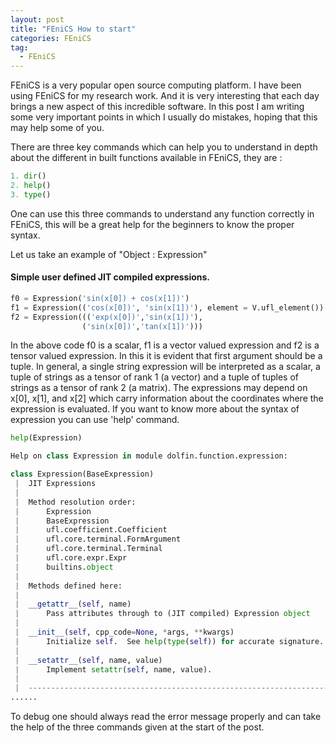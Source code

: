 ```yaml
---
layout: post
title: "FEniCS How to start"
categories: FEniCS
tag: 
  - FEniCS
---
```

FEniCS is a very popular open source computing platform. I have been using FEniCS for my research work. And it is very interesting that each day brings a new aspect of this incredible software. In this post I am writing some very important points in which I usually do mistakes, hoping that this may help some of you. 

There are three key commands which can help you to understand in depth about the different in built functions available in FEniCS, they are :

```python
1. dir()
2. help()
3. type()
```

 One can use this three commands to understand any function correctly in FEniCS, this will be a great help for the beginners to know the proper syntax. 

Let us take an example of  "Object : Expression"

#### Simple user defined JIT compiled expressions.

```python
f0 = Expression('sin(x[0]) + cos(x[1])')
f1 = Expression(('cos(x[0])', 'sin(x[1])'), element = V.ufl_element())
f2 = Expression((('exp(x[0])','sin(x[1])'),
                ('sin(x[0])','tan(x[1])')))
```

In the above code f0 is a scalar, f1 is a vector valued expression and f2 is a tensor valued expression. In this it is evident that first argument should be a tuple.  In general, a single string expression will be interpreted as a scalar, a tuple of strings as a tensor of rank 1 (a vector) and a tuple of tuples of strings as a tensor of rank 2 (a matrix).  The expressions may depend on x[0], x[1], and x[2] which carry information about the coordinates where the expression is evaluated. If you want to know more about the syntax of expression you can use 'help' command.

```python
help(Expression)
```

```python
Help on class Expression in module dolfin.function.expression:

class Expression(BaseExpression)
 |  JIT Expressions
 |  
 |  Method resolution order:
 |      Expression
 |      BaseExpression
 |      ufl.coefficient.Coefficient
 |      ufl.core.terminal.FormArgument
 |      ufl.core.terminal.Terminal
 |      ufl.core.expr.Expr
 |      builtins.object
 |  
 |  Methods defined here:
 |  
 |  __getattr__(self, name)
 |      Pass attributes through to (JIT compiled) Expression object
 |  
 |  __init__(self, cpp_code=None, *args, **kwargs)
 |      Initialize self.  See help(type(self)) for accurate signature.
 |  
 |  __setattr__(self, name, value)
 |      Implement setattr(self, name, value).
 |  
 |  ----------------------------------------------------------------------
......
```

To debug one should always read the error message properly and can take the help of the three commands given at the start of the post. 

